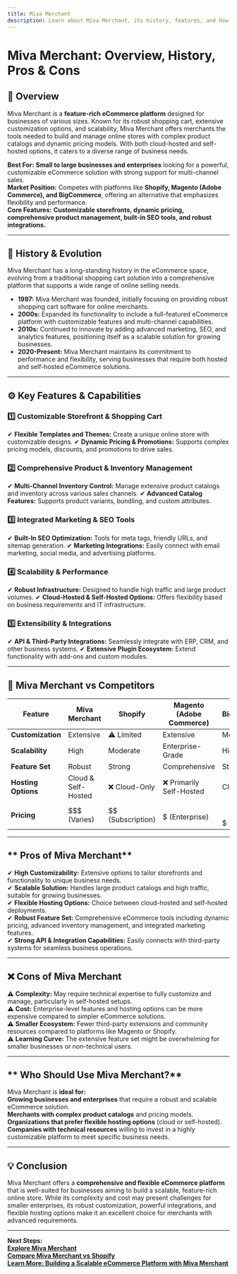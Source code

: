 ```yaml
---
title: Miva Merchant
description: Learn about Miva Merchant, its history, features, and how it compares to other eCommerce platforms.
---
```


# **Miva Merchant: Overview, History, Pros & Cons**

## **📌 Overview**  
Miva Merchant is a **feature-rich eCommerce platform** designed for businesses of various sizes. Known for its robust shopping cart, extensive customization options, and scalability, Miva Merchant offers merchants the tools needed to build and manage online stores with complex product catalogs and dynamic pricing models. With both cloud-hosted and self-hosted options, it caters to a diverse range of business needs.

 **Best For:** **Small to large businesses and enterprises** looking for a powerful, customizable eCommerce solution with strong support for multi-channel sales.  
 **Market Position:** Competes with platforms like **Shopify, Magento (Adobe Commerce), and BigCommerce**, offering an alternative that emphasizes flexibility and performance.  
 **Core Features:** **Customizable storefronts, dynamic pricing, comprehensive product management, built-in SEO tools, and robust integrations.**

---

## **📜 History & Evolution**  
Miva Merchant has a long-standing history in the eCommerce space, evolving from a traditional shopping cart solution into a comprehensive platform that supports a wide range of online selling needs.

- **1997:** Miva Merchant was founded, initially focusing on providing robust shopping cart software for online merchants.
- **2000s:** Expanded its functionality to include a full-featured eCommerce platform with customizable features and multi-channel capabilities.
- **2010s:** Continued to innovate by adding advanced marketing, SEO, and analytics features, positioning itself as a scalable solution for growing businesses.
- **2020-Present:** Miva Merchant maintains its commitment to performance and flexibility, serving businesses that require both hosted and self-hosted eCommerce solutions.

---

## **⚙️ Key Features & Capabilities**

### **1️⃣ Customizable Storefront & Shopping Cart**
✔ **Flexible Templates and Themes:** Create a unique online store with customizable designs.
✔ **Dynamic Pricing & Promotions:** Supports complex pricing models, discounts, and promotions to drive sales.

### **2️⃣ Comprehensive Product & Inventory Management**
✔ **Multi-Channel Inventory Control:** Manage extensive product catalogs and inventory across various sales channels.
✔ **Advanced Catalog Features:** Supports product variants, bundling, and custom attributes.

### **3️⃣ Integrated Marketing & SEO Tools**
✔ **Built-In SEO Optimization:** Tools for meta tags, friendly URLs, and sitemap generation.
✔ **Marketing Integrations:** Easily connect with email marketing, social media, and advertising platforms.

### **4️⃣ Scalability & Performance**
✔ **Robust Infrastructure:** Designed to handle high traffic and large product volumes.
✔ **Cloud-Hosted & Self-Hosted Options:** Offers flexibility based on business requirements and IT infrastructure.

### **5️⃣ Extensibility & Integrations**
✔ **API & Third-Party Integrations:** Seamlessly integrate with ERP, CRM, and other business systems.
✔ **Extensive Plugin Ecosystem:** Extend functionality with add-ons and custom modules.

---

## **🔄 Miva Merchant vs Competitors**

| Feature                   | Miva Merchant      | Shopify         | Magento (Adobe Commerce) | BigCommerce       |
|---------------------------|--------------------|-----------------|--------------------------|-------------------|
| **Customization**         |  Extensive       | ⚠ Limited       |  Extensive             |  Moderate       |
| **Scalability**           |  High            |  Moderate     |  Enterprise-Grade      |  High           |
| **Feature Set**           |  Robust          |  Strong       |  Comprehensive         |  Strong         |
| **Hosting Options**       |  Cloud & Self-Hosted | ❌ Cloud-Only | ❌ Primarily Self-Hosted  |  Cloud          |
| **Pricing**               | $$$ (Varies)       | $$ (Subscription)| $$$$$ (Enterprise)       | $$-$$$           |

---

## ** Pros of Miva Merchant**  
✔ **High Customizability:** Extensive options to tailor storefronts and functionality to unique business needs.  
✔ **Scalable Solution:** Handles large product catalogs and high traffic, suitable for growing businesses.  
✔ **Flexible Hosting Options:** Choice between cloud-hosted and self-hosted deployments.  
✔ **Robust Feature Set:** Comprehensive eCommerce tools including dynamic pricing, advanced inventory management, and integrated marketing features.  
✔ **Strong API & Integration Capabilities:** Easily connects with third-party systems for seamless business operations.

---

## **❌ Cons of Miva Merchant**  
⚠ **Complexity:** May require technical expertise to fully customize and manage, particularly in self-hosted setups.  
⚠ **Cost:** Enterprise-level features and hosting options can be more expensive compared to simpler eCommerce solutions.  
⚠ **Smaller Ecosystem:** Fewer third-party extensions and community resources compared to platforms like Magento or Shopify.  
⚠ **Learning Curve:** The extensive feature set might be overwhelming for smaller businesses or non-technical users.

---

## ** Who Should Use Miva Merchant?**  
Miva Merchant is **ideal for:**  
 **Growing businesses and enterprises** that require a robust and scalable eCommerce solution.  
 **Merchants with complex product catalogs** and pricing models.  
 **Organizations that prefer flexible hosting options** (cloud or self-hosted).  
 **Companies with technical resources** willing to invest in a highly customizable platform to meet specific business needs.

---

## **💡 Conclusion**  
Miva Merchant offers a **comprehensive and flexible eCommerce platform** that is well-suited for businesses aiming to build a scalable, feature-rich online store. While its complexity and cost may present challenges for smaller enterprises, its robust customization, powerful integrations, and flexible hosting options make it an excellent choice for merchants with advanced requirements.

---

 **Next Steps:**  
 **[Explore Miva Merchant](https://www.miva.com/)**  
 **[Compare Miva Merchant vs Shopify](#)**  
 **[Learn More: Building a Scalable eCommerce Platform with Miva Merchant](#)**
